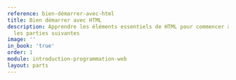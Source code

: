 ```yaml
---
reference: bien-démarrer-avec-html
title: Bien démarrer avec HTML
description: Apprendre les éléments essentiels de HTML pour commencer à bien apprendre
  les parties suivantes
image: ''
in_book: 'true'
order: 1
module: introduction-programmation-web
layout: parts
---
```

